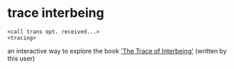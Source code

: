 trace interbeing
===

```
<call trans opt. received...>
<tracing>
```

an interactive way to explore the book ['The Trace of Interbeing'](https://tinyurl.com/the-trace-of-interbeing) (written by this user)
